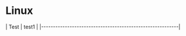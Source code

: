 # Linux

|          Test          |           test1                 |
|----------------------------------------------------------|
